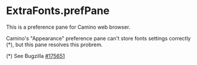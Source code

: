 # ExtraFonts.prefPane

This is a preference pane for Camino web browser.

Camino's "Appearance" preference pane can't store fonts settings
correctly (*), but this pane resolves this probrem.

(*) See Bugzilla [#175651](https://bugzilla.mozilla.org/show_bug.cgi?id=175651)

